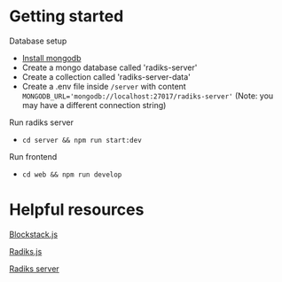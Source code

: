 # Getting started

Database setup

-   [Install mongodb](https://docs.mongodb.com/manual/tutorial/install-mongodb-on-os-x/#install-mongodb-community-edition-with-homebrew)
-   Create a mongo database called 'radiks-server'
-   Create a collection called 'radiks-server-data'
-   Create a .env file inside `/server` with content
    `MONGODB_URL='mongodb://localhost:27017/radiks-server'` (Note: you may have a different connection string)

Run radiks server

-   `cd server && npm run start:dev`

Run frontend

-   `cd web && npm run develop`

# Helpful resources

[Blockstack.js](https://blockstack.github.io/blockstack.js/index.html)

[Radiks.js](https://github.com/blockstack-radiks/radiks)

[Radiks server](https://github.com/blockstack-radiks/radiks-server)
